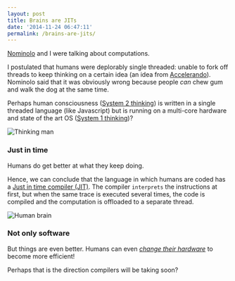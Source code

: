 ```yaml
---
layout: post
title: Brains are JITs
date: '2014-11-24 06:47:11'
permalink: /brains-are-jits/
---
```


[Nominolo](http://nominolo.blogspot.ch/) and I were talking about computations.

I postulated that humans were deplorably single threaded: unable to fork off threads to keep thinking on a certain idea (an idea from [Accelerando](http://www.antipope.org/charlie/blog-static/fiction/accelerando/accelerando-intro.html)). Nominolo said that it was obviously wrong because people _can_ chew gum and walk the dog at the same time.

Perhaps human consciousness ([System 2 thinking](http://en.wikipedia.org/wiki/Thinking,_Fast_and_Slow#Two_systems)) is written in a single threaded language (like Javascript) but is running on a multi-core hardware and state of the art OS ([System 1 thinking](http://en.wikipedia.org/wiki/Thinking,_Fast_and_Slow#Two_systems))?

<div class="text-centered">
<img src="http://i.imgur.com/PXvlirq.jpg?1" alt="Thinking man">
</div>

### Just in time

Humans do get better at what they keep doing.

Hence, we can conclude that the language in which humans are coded has a [Just in time compiler (JIT)](http://en.wikipedia.org/wiki/Just-in-time_compilation). The compiler `interprets` the instructions at first, but when the same trace is executed several times, the code is compiled and the computation is offloaded to a separate thread.

<div class="text-centered">
  <img src="http://i.imgur.com/SRbNiHI.jpg?1" alt="Human brain">
</div>


### Not only software

But things are even better. Humans can even [_change their hardware_](http://en.wikipedia.org/wiki/Neuroplasticity) to become more efficient!

Perhaps that is the direction compilers will be taking soon?
